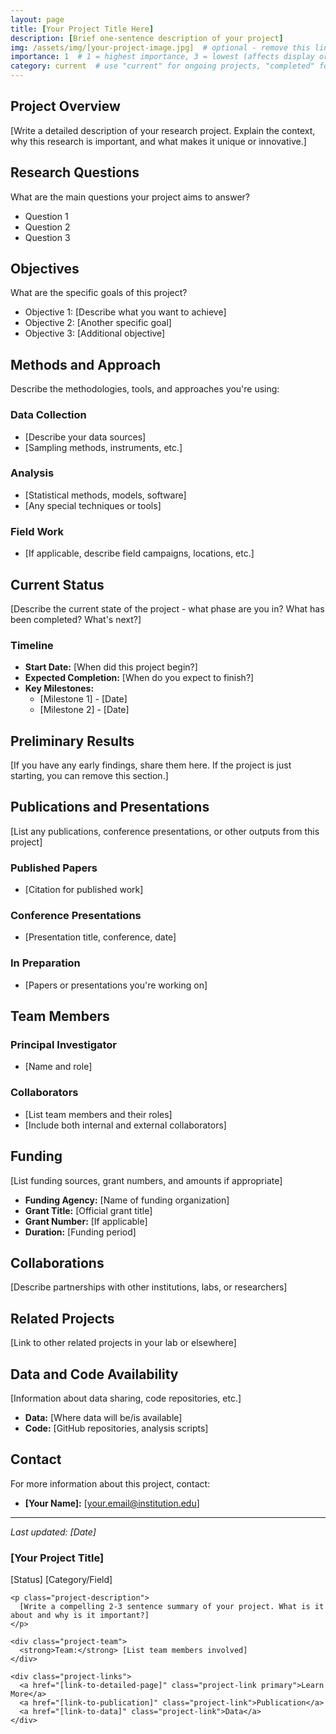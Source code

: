 ```yaml
---
layout: page
title: [Your Project Title Here]
description: [Brief one-sentence description of your project]
img: /assets/img/[your-project-image.jpg]  # optional - remove this line if no image
importance: 1  # 1 = highest importance, 3 = lowest (affects display order)
category: current  # use "current" for ongoing projects, "completed" for finished ones
---
```


## Project Overview

[Write a detailed description of your research project. Explain the context, why this research is important, and what makes it unique or innovative.]

## Research Questions

What are the main questions your project aims to answer?
- Question 1
- Question 2  
- Question 3

## Objectives

What are the specific goals of this project?
- Objective 1: [Describe what you want to achieve]
- Objective 2: [Another specific goal]
- Objective 3: [Additional objective]

## Methods and Approach

Describe the methodologies, tools, and approaches you're using:

### Data Collection
- [Describe your data sources]
- [Sampling methods, instruments, etc.]

### Analysis
- [Statistical methods, models, software]
- [Any special techniques or tools]

### Field Work
- [If applicable, describe field campaigns, locations, etc.]

## Current Status

[Describe the current state of the project - what phase are you in? What has been completed? What's next?]

### Timeline
- **Start Date:** [When did this project begin?]
- **Expected Completion:** [When do you expect to finish?]
- **Key Milestones:** 
  - [Milestone 1] - [Date]
  - [Milestone 2] - [Date]

## Preliminary Results

[If you have any early findings, share them here. If the project is just starting, you can remove this section.]

## Publications and Presentations

[List any publications, conference presentations, or other outputs from this project]

### Published Papers
- [Citation for published work]

### Conference Presentations
- [Presentation title, conference, date]

### In Preparation
- [Papers or presentations you're working on]

## Team Members

### Principal Investigator
- [Name and role]

### Collaborators
- [List team members and their roles]
- [Include both internal and external collaborators]

## Funding

[List funding sources, grant numbers, and amounts if appropriate]
- **Funding Agency:** [Name of funding organization]
- **Grant Title:** [Official grant title]
- **Grant Number:** [If applicable]
- **Duration:** [Funding period]

## Collaborations

[Describe partnerships with other institutions, labs, or researchers]

## Related Projects

[Link to other related projects in your lab or elsewhere]

## Data and Code Availability

[Information about data sharing, code repositories, etc.]
- **Data:** [Where data will be/is available]
- **Code:** [GitHub repositories, analysis scripts]

## Contact

For more information about this project, contact:
- **[Your Name]:** [your.email@institution.edu]

---

*Last updated: [Date]*

<!--
=============================================================================
PROJECT TEMPLATE - Copy this template to create a new project
=============================================================================

INSTRUCTIONS FOR GITHUB EDITING:
1. Copy all content below this comment block
2. Go to _pages/projects.md on GitHub
3. Click the pencil icon to edit
4. Paste the template content in the appropriate section
5. Replace all [bracketed placeholders] with your content
6. Upload any images to assets/img/projects/ first
7. Commit your changes

TIPS:
- Use 1200x600px images for best display
- Keep descriptions concise but informative
- Use the same format for consistency
=============================================================================
-->

<!-- PROJECT CARD - Add this to the projects page -->
<div class="project-card">
  <div class="project-content">
    <div class="project-header">
      <h3 class="project-title">[Your Project Title]</h3>
      <div class="project-meta">
        <span class="project-status [active/completed/upcoming]">[Status]</span>
        <span class="project-tag">[Category/Field]</span>
      </div>
    </div>
    
    <p class="project-description">
      [Write a compelling 2-3 sentence summary of your project. What is it about and why is it important?]
    </p>
    
    <div class="project-team">
      <strong>Team:</strong> [List team members involved]
    </div>
    
    <div class="project-links">
      <a href="[link-to-detailed-page]" class="project-link primary">Learn More</a>
      <a href="[link-to-publication]" class="project-link">Publication</a>
      <a href="[link-to-data]" class="project-link">Data</a>
    </div>
  </div>
</div>

<!-- END PROJECT CARD -->
